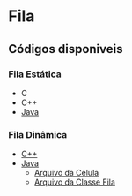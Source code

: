 # Fila

## Códigos disponiveis

### Fila Estática

- C
- C++
- [Java](./estatica/Fila.java)

### Fila Dinâmica

- [C++](./dinamica/FilaDinamica.cpp)
- [Java](./dinamica/FilaDinamica_java)
    - [Arquivo da Celula](./dinamica/FilaDinamica_java/Celula.java)
    - [Arquivo da Classe Fila](./dinamica/FilaDinamica_java/FilaDinamica.java)

